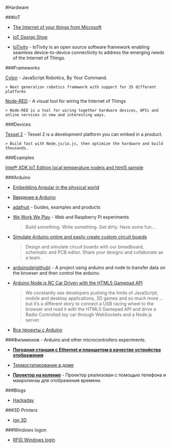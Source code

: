 #Hardware

###IoT

- [The Internet of your things from Microsoft](https://dev.windows.com/en-us/iot)

- [IoT Design Shop](http://iotdesignshop.com/?gclid=CK_tqsvmqsUCFQLncgodt3oAqA)

- [IoTivity](https://www.iotivity.org/) - IoTivity is an open source software framework enabling seamless device-to-device connectivity to address the emerging needs of the Internet of Things.

###Frameworks

[Cylon](https://github.com/hybridgroup/cylon/) - JavaScript Robotics, By Your Command.

    > Next generation robotics framework with support for 35 different platforms

[Node-RED](http://nodered.org/) - A visual tool for wiring the Internet of Things

    > Node-RED is a tool for wiring together hardware devices, APIs and online services in new and interesting ways.

###Devices

[Tessel 2](https://tessel.io/) - Tessel 2 is a development platform you can embed in a product. 

    > Build fast with Node.js/io.js, then optimize the hardware and build thousands.

###Examples

[Intel® XDK IoT Edition local temperature nodejs and html5 sample](https://software.intel.com/en-us/xdk/docs/iot-local-temperature-nodejs-and-html5-samples)

###Arduino

* [Embedding Angular in the physical world](http://www.ng-newsletter.com/posts/embedded-angular.html)

* [Введение в Arduino](http://developer.alexanderklimov.ru/arduino/)

* [adafruit](http://www.adafruit.com/) - Guides, examples and products

* [We Work We Play](http://weworkweplay.com/play/) - Web and Raspberry Pi experiments
    > Build something. Write something. Get dirty. Have some fun...

* [Simulate Arduino online and easily create custom circuit boards](http://123d.circuits.io/)
    > Design and simulate circuit boards with our breadboard, schematic and PCB editor. 
      Share your designs and collaborate as a team.

* [arduinode(github)](https://github.com/ritz078/arduinode) - A project using arduino and node to transfer data on the browser and then control the arduino.

* [Arduino Node.js RC Car Driven with the HTML5 Gamepad API](http://www.webondevices.com/arduino-nodejs-rc-car-driven-with-html5-gamepad-api/?from=headjs.ru)
    > We constantly see developers pushing the limits of JavaScript; mobile and desktop applications, 3D games and so much more … but it’s a different story to connect a USB racing wheel to the browser and read it with the HTML5 Gamepad API and drive a Radio Controlled toy car through WebSockets and a Node.js server.

* [Все проекты с Arduino](http://arduino-projects.ru/)

###Филимонов - Arduino and other microcontrollers experiments.

* [**Погодная станция с Ethernet и планшетом в качестве устройства отображения**](http://habrahabr.ru/post/213405/)

* [Термостатирование в доме](http://habrahabr.ru/post/214257/)

* [**Проектор на коленке**](http://habrahabr.ru/post/242315/) - Проектор реализован с помощью телефона и макролинзы для отображения времени.

###Blogs

- [Hackaday](https://hackaday.io)


###3D Printers

- [igo 3D](http://www.igo3d.ru/)

###Windows logon

- [RFID Windows login](http://www.trossenrobotics.com/rg-rfid-windows-login)
